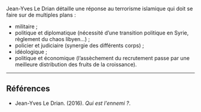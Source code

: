 Jean-Yves Le Drian détaille une réponse au terrorisme islamique qui doit se faire sur de multiples plans :

- militaire ;
- politique et diplomatique (nécessité d’une transition politique en Syrie, règlement du chaos libyen…) ;
- policier et judiciaire (synergie des différents corps) ;
- idéologique ;
- politique et économique (l’assèchement du recrutement passe par une meilleure distribution des fruits de la croissance).

---

## Références

- Jean-Yves Le Drian. (2016). _Qui est l'ennemi ?_.